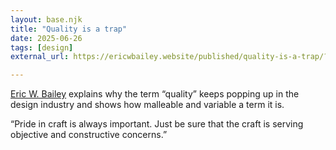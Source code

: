 ```yaml
---
layout: base.njk
title: "Quality is a trap"
date: 2025-06-26
tags: [design]
external_url: https://ericwbailey.website/published/quality-is-a-trap/?ref=daniel.pizza

---
```


<a href="https://ericwbailey.website/?ref=daniel.pizza" title="Eric W. Bailey" rel="external">Eric W. Bailey</a> explains why the term “quality” keeps popping up in the design industry and shows how malleable and variable a term it is.

“Pride in craft is always important. Just be sure that the craft is serving objective and constructive concerns.”